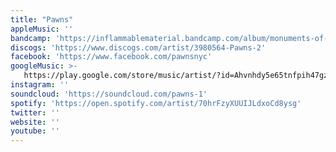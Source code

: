 ```yaml
---
title: "Pawns"
appleMusic: ''
bandcamp: 'https://inflammablematerial.bandcamp.com/album/monuments-of-faith-ep'
discogs: 'https://www.discogs.com/artist/3980564-Pawns-2'
facebook: 'https://www.facebook.com/pawnsnyc'
googleMusic: >-
   https://play.google.com/store/music/artist/?id=Ahvnhdy5e65tnfpih47gzmewxxa
instagram: ''
soundcloud: 'https://soundcloud.com/pawns-1'
spotify: 'https://open.spotify.com/artist/70hrFzyXUUIJLdxoCd8ysg'
twitter: ''
website: ''
youtube: ''
---
```

